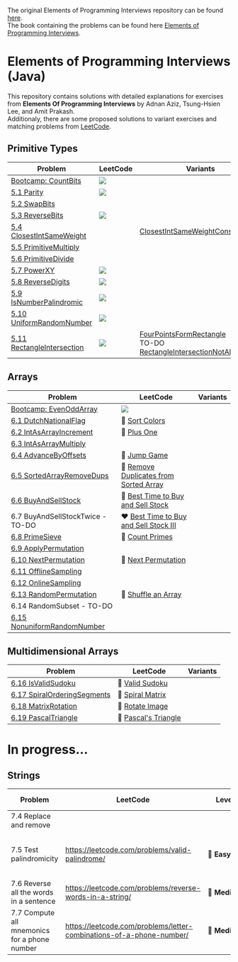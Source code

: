 The original Elements of Programming Interviews repository can be found [here](https://github.com/adnanaziz/EPIJudge). <br/>
The book containing the problems can be found here [Elements of Programming Interviews](http://amzn.to/2pMWIWH).

# Elements of Programming Interviews (Java)
This repository contains solutions with detailed explanations for exercises from <b>Elements Of Programming Interviews</b> by Adnan Aziz, Tsung-Hsien Lee, and Amit Prakash. <br/>
Additionaly, there are some proposed solutions to variant exercises and matching problems from [LeetCode](https://leetcode.com/).

## Primitive Types

| Problem | LeetCode | Variants |
| ------- | -------- | -------- |
| [Bootcamp: CountBits](/src/main/java/epi/primitive/CountBits.java) | <a href="https://leetcode.com/problems/counting-bits/"><img src="https://img.shields.io/badge/easy-Counting%20Bits-brightgreen" /></a> | |
| [5.1 Parity ](/src/main/java/epi/primitive/_5/_1/Parity.java)| <a href="https://leetcode.com/problems/number-of-1-bits/"><img src="https://img.shields.io/badge/easy-Number%20of%201%20Bits-brightgreen" /></a> | |
| [5.2 SwapBits](/src/main/java/epi/primitive/_5/_2/SwapBits.java) | | |
| [5.3 ReverseBits](/src/main/java/epi/primitive/_5/_3/ReverseBits.java) | <a href="https://leetcode.com/problems/reverse-bits/"><img src="https://img.shields.io/badge/easy-Reverse%20Bits%20-brightgreen" /></a> | |
| [5.4 ClosestIntSameWeight](/src/main/java/epi/primitive/_5/_4/ClosestIntSameWeight.java) | | [ClosestIntSameWeightConstantTime](/src/main/java/epi/primitive/_5/_4/variant/ClosestIntSameWeightConstantTime.java) |
| [5.5 PrimitiveMultiply](/src/main/java/epi/primitive/_5/_5/PrimitiveMultiply.java) | | |
| [5.6 PrimitiveDivide](/src/main/java/epi/primitive/_5/_6/PrimitiveDivide.java) | | |
| [5.7 PowerXY](/src/main/java/epi/primitive/_5/_7/PowerXY.java) | <a href="https://leetcode.com/problems/powx-n/"><img src="https://img.shields.io/badge/medium-Pow(x%2C%20n)-orange" /></a> | |
| [5.8 ReverseDigits](/src/main/java/epi/primitive/_5/_8/ReverseDigits.java) | <a href="https://leetcode.com/problems/reverse-integer/"><img src="https://img.shields.io/badge/medium-Reverse%20Integer-orange" /></a> | |
| [5.9 IsNumberPalindromic](/src/main/java/epi/primitive/_5/_9/IsNumberPalindromic.java) | <a href="https://leetcode.com/problems/palindrome-number/"><img src="https://img.shields.io/badge/easy-Palindrome%20Number-brightgreen" /></a> | |
| [5.10 UniformRandomNumber](/src/main/java/epi/primitive/_5/_10/UniformRandomNumber.java) | <a href="https://leetcode.com/problems/implement-rand10-using-rand7/"><img src="https://img.shields.io/badge/medium-%20Implement%20Rand10()%20Using%20Rand7()-orange" /></a> | |
| [5.11 RectangleIntersection](/src/main/java/epi/primitive/_5/_11/RectangleIntersection.java) | <a href="https://leetcode.com/problems/rectangle-overlap/"><img src="https://img.shields.io/badge/easy-Rectangle%20Overlap-brightgreen" /></a> | [FourPointsFormRectangle](/src/main/java/epi/primitive/_5/_11/variant/FourPointsFormRectangle.java)<br/> TO-DO [RectangleIntersectionNotAlignedXY](/src/main/java/epi/primitive/_5/_11/variant/RectangleIntersectionNotAlignedXY.java) |

## Arrays
| Problem | LeetCode | Variants |
| ------- | -------- | -------- |
| [Bootcamp: EvenOddArray](/src/main/java/epi/arrays/EvenOddArray.java) | <a href="https://leetcode.com/problems/sort-array-by-parity/"><img src="https://img.shields.io/badge/easy-Sort%20Array%20By%20Parity-brightgreen" /></a> | |
| [6.1 DutchNationalFlag](https://github.com/andreeaiancovici/ElementsOfProgrammingInterviews-Variants/blob/main/src/main/java/epi/arrays/DutchNationalFlag.java) | :yellow_heart:&nbsp;[Sort Colors](https://leetcode.com/problems/sort-colors/) | |
| [6.2 IntAsArrayIncrement](https://github.com/andreeaiancovici/ElementsOfProgrammingInterviews-Variants/blob/main/src/main/java/epi/arrays/IntAsArrayIncrement.java) | :green_heart:&nbsp;[Plus One](https://leetcode.com/problems/plus-one/) | |
| [6.3 IntAsArrayMultiply](https://github.com/andreeaiancovici/ElementsOfProgrammingInterviews-Variants/blob/main/src/main/java/epi/arrays/IntAsArrayMultiply.java) | | |
| [6.4 AdvanceByOffsets](https://github.com/andreeaiancovici/ElementsOfProgrammingInterviews-Variants/blob/main/src/main/java/epi/arrays/AdvanceByOffsets.java) | :yellow_heart:&nbsp;[Jump Game](https://leetcode.com/problems/jump-game/) | |
| [6.5 SortedArrayRemoveDups](https://github.com/andreeaiancovici/ElementsOfProgrammingInterviews-Variants/blob/main/src/main/java/epi/arrays/SortedArrayRemoveDups.java) | :green_heart:&nbsp;[Remove Duplicates from Sorted Array](https://leetcode.com/problems/remove-duplicates-from-sorted-array/) | |
| [6.6 BuyAndSellStock](https://github.com/andreeaiancovici/ElementsOfProgrammingInterviews-Variants/blob/main/src/main/java/epi/arrays/BuyAndSellStock.java) | :green_heart:&nbsp;[Best Time to Buy and Sell Stock](https://leetcode.com/problems/best-time-to-buy-and-sell-stock/) | |
| 6.7 BuyAndSellStockTwice - TO-DO | :heart:&nbsp;[Best Time to Buy and Sell Stock III](https://leetcode.com/problems/best-time-to-buy-and-sell-stock-iii/) | |
| [6.8 PrimeSieve](https://github.com/andreeaiancovici/ElementsOfProgrammingInterviews-Variants/blob/main/src/main/java/epi/arrays/PrimeSieve.java) | :yellow_heart:&nbsp;[Count Primes](https://leetcode.com/problems/count-primes/) | |
| [6.9 ApplyPermutation](https://github.com/andreeaiancovici/ElementsOfProgrammingInterviews-Variants/blob/main/src/main/java/epi/arrays/ApplyPermutation.java) | | |
| [6.10 NextPermutation](https://github.com/andreeaiancovici/ElementsOfProgrammingInterviews-Variants/blob/main/src/main/java/epi/arrays/NextPermutation.java) | :yellow_heart:&nbsp;[Next Permutation](https://leetcode.com/problems/next-permutation/) | |
| [6.11 OfflineSampling](https://github.com/andreeaiancovici/ElementsOfProgrammingInterviews-Variants/blob/main/src/main/java/epi/arrays/OfflineSampling.java) | | |
| [6.12 OnlineSampling](https://github.com/andreeaiancovici/ElementsOfProgrammingInterviews-Variants/blob/main/src/main/java/epi/arrays/OnlineSampling.java) | | |
| [6.13 RandomPermutation](https://github.com/andreeaiancovici/ElementsOfProgrammingInterviews-Variants/blob/main/src/main/java/epi/arrays/RandomPermutation.java) | :yellow_heart:&nbsp;[Shuffle an Array](https://leetcode.com/problems/shuffle-an-array/) | |
| 6.14 RandomSubset - TO-DO | | |
| [6.15 NonuniformRandomNumber](https://github.com/andreeaiancovici/ElementsOfProgrammingInterviews-Variants/blob/main/src/main/java/epi/arrays/NonuniformRandomNumber.java) | | |

## Multidimensional Arrays
| Problem | LeetCode | Variants |
| ------- | -------- | -------- |
| [6.16 IsValidSudoku](https://github.com/andreeaiancovici/ElementsOfProgrammingInterviews-Variants/blob/main/src/main/java/epi/multidimensionalarrays/IsValidSudoku.java) | :yellow_heart:&nbsp;[Valid Sudoku](https://leetcode.com/problems/valid-sudoku/) | |
| [6.17 SpiralOrderingSegments](https://github.com/andreeaiancovici/ElementsOfProgrammingInterviews-Variants/blob/main/src/main/java/epi/multidimensionalarrays/SpiralOrderingSegments.java) | :yellow_heart:&nbsp;[Spiral Matrix](https://leetcode.com/problems/spiral-matrix/) | |
| [6.18 MatrixRotation](https://github.com/andreeaiancovici/ElementsOfProgrammingInterviews-Variants/blob/main/src/main/java/epi/multidimensionalarrays/MatrixRotation.java) | :yellow_heart:&nbsp;[Rotate Image](https://leetcode.com/problems/rotate-image/) | |
| [6.19 PascalTriangle](https://github.com/andreeaiancovici/ElementsOfProgrammingInterviews-Variants/blob/main/src/main/java/epi/multidimensionalarrays/PascalTriangle.java) | :green_heart:&nbsp;[Pascal's Triangle](https://leetcode.com/problems/pascals-triangle/) | |

# In progress...

## Strings

|Problem|LeetCode|Level|Similar questions|Variants
|---|---|---|---|---|
|7.4 Replace and remove| | | |TelexEncoding, MergeTwoSortedArrays|
|7.5 Test palindromicity|https://leetcode.com/problems/valid-palindrome/|:green_heart:&nbsp;**Easy**|Valid Palindrome II, Palindrome Linked List| |
|7.6 Reverse all the words in a sentence|https://leetcode.com/problems/reverse-words-in-a-string/|:yellow_heart:&nbsp;**Medium**|Reverse Words in a String II| |
|7.7 Compute all mnemonics for a phone number|https://leetcode.com/problems/letter-combinations-of-a-phone-number/|:yellow_heart:&nbsp;**Medium**|Generate Parentheses, Combination Sum, Binary Watch| |
